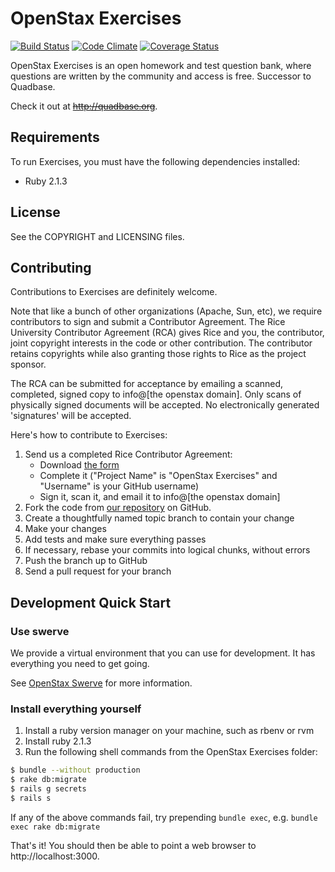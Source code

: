 <!-- Copyright 2011-2014 Rice University. Licensed under the Affero General Public 
     License version 3 or later.  See the COPYRIGHT file for details. -->

OpenStax Exercises
==================

[![Build Status](https://travis-ci.org/openstax/exercises.svg?branch=master)](https://travis-ci.org/openstax/exercises)
[![Code Climate](https://codeclimate.com/github/openstax/exercises.png)](https://codeclimate.com/github/openstax/exercises)
[![Coverage Status](https://img.shields.io/coveralls/openstax/exercises.svg)](https://coveralls.io/r/openstax/exercises)

OpenStax Exercises is an open homework and test question bank, where questions are written 
by the community and access is free. Successor to Quadbase.

Check it out at ~~http://quadbase.org~~.

Requirements
------------

To run Exercises, you must have the following dependencies installed:

* Ruby 2.1.3

License
-------

See the COPYRIGHT and LICENSING files.

Contributing
------------

Contributions to Exercises are definitely welcome.

Note that like a bunch of other organizations (Apache, Sun, etc), we require contributors
to sign and submit a Contributor Agreement. The Rice University Contributor Agreement
(RCA) gives Rice and you, the contributor, joint copyright interests in the code or
other contribution. The contributor retains copyrights while also granting those 
rights to Rice as the project sponsor.

The RCA can be submitted for acceptance by emailing a scanned, completed, signed copy
to info@[the openstax domain]. Only scans of physically signed documents will be accepted. No electronically generated 'signatures' will be accepted.

Here's how to contribute to Exercises:

1. Send us a completed Rice Contributor Agreement:
   * Download [the form](http://quadbase.org/rice_university_contributor_agreement_v1.pdf)
   * Complete it ("Project Name" is "OpenStax Exercises" and "Username" is your GitHub username)
   * Sign it, scan it, and email it to info@[the openstax domain]
2. Fork the code from [our repository](https://github.com/openstax/exercises) on GitHub.
3. Create a thoughtfully named topic branch to contain your change
4. Make your changes
5. Add tests and make sure everything passes
6. If necessary, rebase your commits into logical chunks, without errors
7. Push the branch up to GitHub
8. Send a pull request for your branch

Development Quick Start
-----------------------

### Use swerve

We provide a virtual environment that you can use for development. It has everything you need to get going.

See [OpenStax Swerve](http://github.com/openstax/swerve) for more information.

### Install everything yourself

1. Install a ruby version manager on your machine, such as rbenv or rvm
2. Install ruby 2.1.3
3. Run the following shell commands from the OpenStax Exercises folder:

```sh
$ bundle --without production
$ rake db:migrate
$ rails g secrets
$ rails s
```

If any of the above commands fail, try prepending `bundle exec`, e.g. `bundle exec rake db:migrate`

That's it! You should then be able to point a web browser to http://localhost:3000.
